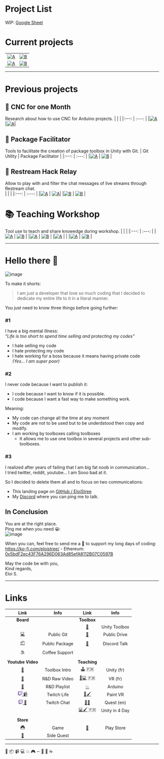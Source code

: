 

# Project List
WIP: [Google Sheet](https://docs.google.com/spreadsheets/d/1aaDFfykORIbXtT5AGA-2zQrTidquaF22csD9U3pFaUc/edit?usp=sharing)



# Current projects

|  |   |
|:---: | :---: |
|[![A](https://github-readme-stats.vercel.app/api/pin/?username=eloistree&repo=2020_04_10_JavaOpenMacroInputRuntime)](https://github.com/EloiStree/2020_04_10_JavaOpenMacroInputRuntime) | [![B](https://github-readme-stats.vercel.app/api/pin/?username=eloistree&repo=2020_04_10_JavaOpenMacroInput)](https://github.com/EloiStree/2020_04_10_JavaOpenMacroInput) |
|[![A](https://github-readme-stats.vercel.app/api/pin/?username=eloistree&repo=OpenMacroInput)](https://github.com/EloiStree/OpenMacroInput) | [![B](https://github-readme-stats.vercel.app/api/pin/?username=eloistree&repo=OpenMacroInputCommunityMapping)](https://github.com/EloiStree/OpenMacroInputCommunityMapping) |

----------------

# Previous projects

## 📘 CNC for one Month
Research about how to use CNC for Arduino projects.
|  |   |
|:---: | :---: |
|[![A](https://github-readme-stats.vercel.app/api/pin/?username=eloistree&repo=2020_08_01_CNC41Month)](https://github.com/EloiStree/2020_08_01_CNC41Month) |[![A](https://github-readme-stats.vercel.app/api/pin/?username=eloistree&repo=2020_08_19_CNC3018ProGCode)](https://github.com/EloiStree/2020_08_19_CNC3018ProGCode)|



## 📕 Package Facilitator
Tools to facilitate the creation of package toolbox in Unity with Git.
| Git Utility | Package Facilitator  |
|:---: | :---: |
|[![A](https://github-readme-stats.vercel.app/api/pin/?username=eloistree&repo=2019_07_21_QuickGitUtility)](https://github.com/EloiStree/2019_07_21_QuickGitUtility) | [![B](https://github-readme-stats.vercel.app/api/pin/?username=eloistree&repo=2019_07_21_UnityPackageFacilitator)](https://github.com/EloiStree/2019_07_21_UnityPackageFacilitator) |

## 📗 Restream Hack Relay
Allow to play with and filter the chat messages of live streams through Restream chat.  
|  |   |
|:---: | :---: |
|[![A](https://github-readme-stats.vercel.app/api/pin/?username=eloistree&repo=2020_07_12_ReHackUnityCore)](https://github.com/EloiStree/2020_07_12_ReHackUnityCore) | [![A](https://github-readme-stats.vercel.app/api/pin/?username=eloistree&repo=2020_07_12_ReHackRelay)](https://github.com/EloiStree/2020_07_12_ReHackRelay)|
|[![B](https://github-readme-stats.vercel.app/api/pin/?username=eloistree&repo=2020_07_12_ReHackUnityEloiDemo)](https://github.com/EloiStree/2020_07_12_ReHackUnityEloiDemo) | [![B](https://github-readme-stats.vercel.app/api/pin/?username=eloistree&repo=2020_07_15_ReHackToJOMI)](https://github.com/EloiStree/2020_07_15_ReHackToJOMI) |


# 📚 Teaching Workshop
Tool use to teach and share knowedge during workshop.
| |  |
|:---: | :---: |
|[![A](https://github-readme-stats.vercel.app/api/pin/?username=eloistree&repo=HelloUnity)](https://github.com/EloiStree/HelloUnity) | [![B](https://github-readme-stats.vercel.app/api/pin/?username=eloistree&repo=HelloRemoteFirework)](https://github.com/EloiStree/HelloRemoteFirework) |
|[![A](https://github-readme-stats.vercel.app/api/pin/?username=eloistree&repo=HelloVirtualReality)](https://github.com/EloiStree/HelloVirtualReality) | [![B](https://github-readme-stats.vercel.app/api/pin/?username=eloistree&repo=CodeAndQuestsEveryDay)](https://github.com/EloiStree/CodeAndQuestsEveryDay) |
|[![A](https://github-readme-stats.vercel.app/api/pin/?username=eloistree&repo=HelloUnityPackage)](https://github.com/EloiStree/HelloUnityPackage) | |
|[![A](https://github-readme-stats.vercel.app/api/pin/?username=eloistree&repo=HelloHololens)](https://github.com/EloiStree/HelloHololens) | [![B](https://github-readme-stats.vercel.app/api/pin/?username=eloistree&repo=HelloUnityForArtists)](https://github.com/EloiStree/HelloUnityForArtists) |


-----------------------

# Hello there 👋

![image](https://user-images.githubusercontent.com/20149493/120363687-b80fd000-c30c-11eb-8b1f-848e74e308ec.png)

To make it shorts:   
> I am just a developer that love so much coding that I decided to dedicate my entire life to it in a literal manner.  

You just need to know three things before going further:

### #1

I have a big mental illness:   
*"Life is too short to spend time selling and protecting my codes"*  
- I hate selling my code
- I hate protecting my code 
- I hate working for a boss because it means having private code   
_(Yes... I am super poor)_

### #2

I never code because I want to publish it:
- I code because I want to know if it is possible.
- I code because I want a fast way to make something work.

Meaning:
- My code can change all the time at any moment
- My code are not to be used but to be underdstood then copy and modify.
- I am working by toolboxes calling toolboxes
  - It allows me to use one toolbox in several projects and other sub-toolboxes.   

### #3

I realized after years of failing that I am big fat noob in communication...   
I tried twitter, reddit, youtube... I am Sooo bad at it.  

So I decided to delete them all and to focus on two communications:  
- This landing page on [GitHub / EloiStree](https://github.com/EloiStree/) 
- My [Discord](https://eloistree.page.link/discord) where you can ping me to talk.


## In Conclusion

You are at the right place.  
Ping me when you need 😀:      
![image](https://user-images.githubusercontent.com/20149493/120360275-dc69ad80-c308-11eb-8a17-d7be81d87f44.png)

When you can, feel free to send me a 🍻 to support my long days of coding:    
https://ko-fi.com/eloistree/ - Ethereum: [0x5bdF2ec43F76A296D063Ad85efA8112B07C0597B](https://etherscan.io/address/0x5bdF2ec43F76A296D063Ad85efA8112B07C0597B)

May the code be with you,   
Kind regards,  
Eloi S.  

--------------------------------

# Links
| Link | Info | Link | Info |
|:---: | :---: |:---: | :---: |
| **Board** |  | **Toolbox**|  |
| |  |[🧰]( https://eloistree.page.link/toolbox) | Unity Toolbox |
| [💻]( https://eloistree.page.link/publicgit) | Public Git |[📁](https://eloistree.page.link/publicstorage) | Public Drive  |
| [📦]( https://eloistree.page.link/publicpackage) | Public Package |[💬](https://eloistree.page.link/discord) | Discord Talk |
| [☕](https://eloistree.page.link/donation) | Coffee Support| | |
|  ||  |
| **Youtube Video** |  | **Teaching**|  |
| [🔨](https://www.youtube.com/channel/UCNF9z7L6bfkodhNWvnY5lsg)  | Toolbox Intro |[🕹️](https://eloistree.page.link/unity) 🇫🇷 |  Unity (fr) |
| [🧪](https://eloistree.page.link/video) | R&D Raw Video |[🥽💻](https://eloistree.page.link/vr) 🇫🇷 | VR (fr) |
| [👀](https://eloistree.page.link/lookingfor) | R&D Playlist|[💥](https://github.com/EloiStree/HelloRemoteFirework/wiki) | Arduino |
| <a href="https://eloistree.page.link/stream"> <img alt="" src="Images/twitch.png" width="14px" height="14px"> 📹</a> | Twitch Life |[🥽🖌️](https://eloistree.page.link/paintingjam)  | Paint VR |
| <a href="https://eloistree.page.link/stream"> <img alt="" src="Images/twitch.png" width="14px" height="14px"> 💬</a> | Twitch Chat |[🥽📱](http://eloistree.page.link/quest)  | Quest (en) |
|  |  |[💻🖌️](https://github.com/EloiStree/HelloUnityForArtists/wiki) 🇫🇷 | Unity in 4 Day |
|  |  | |  |
| **Store** |  | |  |
| [🎮](https://eloistree.page.link/game)  | Game | [📱](https://eloistree.page.link/playstore)   | Play Store |
| [🥽](https://eloistree.page.link/sidequest) | Side Quest|  |  |




------
🧰 📦 📹 💻 💥 🎮 𑁒 🔨 🍻 ☕ 
